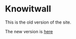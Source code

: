 Knowitwall
==========

This is the old version of the site. 

The new version is [here](https://github.com/jeremiecoullon/knowitwall-django)
